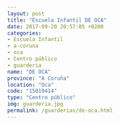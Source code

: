 ```yaml
---
layout: post
title: "Escuela Infantil DE OCA"
date: 2017-09-20 20:57:05 +0200
categories:
- Escuela Infantil
- a-coruna
- oca
- Centro público
- guarderia
name: "DE OCA"
province: "A Coruña"
location: "Oca"
code: "15019414"
type: "Centro público"
img: guarderia.jpg
permalink: /guarderias/de-oca.html
---
```

